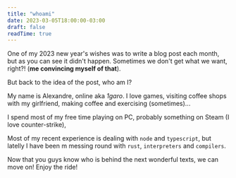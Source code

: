 ```yaml
---
title: "whoami"
date: 2023-03-05T18:00:00-03:00
draft: false
readTime: true
---
```


One of my 2023 new year's wishes was to write a blog post each month, but as you can see it didn't happen.
Sometimes we don't get what we want, right?! (**me convincing myself of that**).

But back to the idea of the post, who am I?

My name is Alexandre, online aka *1garo*. I love games, visiting coffee shops with my girlfriend, making coffee and exercising (sometimes)...

I spend most of my free time playing on PC, probably something on Steam (I love counter-strike),

Most of my recent experience is dealing with `node` and `typescript`, but latelly I have been m messing round with `rust`, `interpreters` and `compilers`.

Now that you guys know who is behind the next wonderful texts, we can move on! Enjoy the ride!
